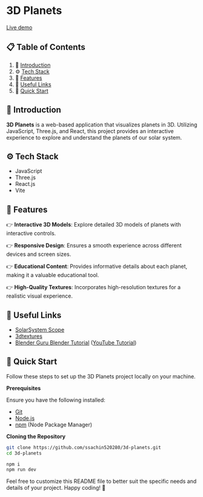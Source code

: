 # 3D Planets

[Live demo](https://3d-planets-murex.vercel.app)

## 📋 Table of Contents

1. 🤖 [Introduction](#introduction)
2. ⚙️ [Tech Stack](#tech-stack)
3. 🔋 [Features](#features)
4. 🔗 [Useful Links](#useful-links)
5. 🤸 [Quick Start](#quick-start)

## <a name="introduction">🤖 Introduction</a>

**3D Planets** is a web-based application that visualizes planets in 3D. Utilizing JavaScript, Three.js, and React, this project provides an interactive experience to explore and understand the planets of our solar system.

## <a name="tech-stack">⚙️ Tech Stack</a>

- JavaScript
- Three.js
- React.js
- Vite

## <a name="features">🔋 Features</a>

👉 **Interactive 3D Models**: Explore detailed 3D models of planets with interactive controls.

👉 **Responsive Design**: Ensures a smooth experience across different devices and screen sizes.

👉 **Educational Content**: Provides informative details about each planet, making it a valuable educational tool.

👉 **High-Quality Textures**: Incorporates high-resolution textures for a realistic visual experience.

## <a name="useful-links">🔗 Useful Links</a>

- [SolarSystem Scope](https://www.solarsystemscope.com/textures/)
- [3dtextures](https://3dtextures.me/)
- [Blender Guru Blender Tutorial](https://www.dropbox.com/sh/1rxblwi19i78ieh/AADNsHNRA7SysJ015GkXplewa?dl=0) ([YouTube Tutorial](https://www.youtube.com/watch?v=0YZzHn0iz8U&ab_channel=BlenderGuru))

## <a name="quick-start">🤸 Quick Start</a>

Follow these steps to set up the 3D Planets project locally on your machine.

**Prerequisites**

Ensure you have the following installed:

- [Git](https://git-scm.com/)
- [Node.js](https://nodejs.org/en)
- [npm](https://www.npmjs.com/) (Node Package Manager)

**Cloning the Repository**

```bash
git clone https://github.com/ssachin520280/3d-planets.git
cd 3d-planets

npm i
npm run dev
```

Feel free to customize this README file to better suit the specific needs and details of your project. Happy coding! 🚀
